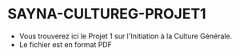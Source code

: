# SAYNA-CULTUREG-PROJET1 
- Vous trouverez ici le Projet 1 sur l'Initiation à la Culture Générale.
- Le fichier est en format PDF
